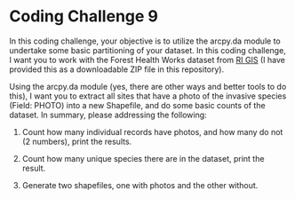 # Coding Challenge 9

In this coding challenge, your objective is to utilize the arcpy.da module to undertake some basic partitioning of your dataset. In this coding challenge, I want you to work with the Forest Health Works dataset from [RI GIS](https://www.rigis.org/datasets/ri-forest-health-works-project-points-all-invasives?geometry=-73.625%2C41.322%2C-69.307%2C42.040) (I have provided this as a downloadable ZIP file in this repository). 

Using the arcpy.da module (yes, there are other ways and better tools to do this), I want you to extract all sites that have a photo of the invasive species (Field: PHOTO) into a new Shapefile, and do some basic counts of the dataset. In summary, please addressing the following:

1) Count how many individual records have photos, and how many do not (2 numbers), print the results.

2) Count how many unique species there are in the dataset, print the result.

3) Generate two shapefiles, one with photos and the other without.

